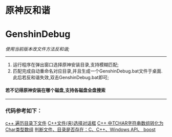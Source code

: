 # 原神反和谐
# GenshinDebug
*使用当前版本改文件方法反和谐;*

------------

1. 运行程序在弹出窗口选择原神安装目录,支持模糊匹配;
2. 匹配完成自动重命名对应目录,并且生成一个GenshinDebug.bat文件于桌面.此后若反和谐失效,双击GenshinDebug.bat即可;

#### 若不记得原神安装在哪个磁盘,支持各磁盘全盘搜索

------------

### 代码参考如下：
[c++ 遍历目录下文件](https://blog.csdn.net/abcjennifer/article/details/18147551 "c++ 遍历目录下文件")
[C++文件(夹)选择对话框](https://blog.csdn.net/xdrt81y/article/details/14225113 "C++文件(夹)选择对话框")
[C++ 中TCHAR字符串数组转化为Char类型数组](https://www.cnblogs.com/kire/p/4428821.html "C++ 中TCHAR字符串数组转化为Char类型数组")
[判断文件、目录是否存在：C、C++、Windows API、 boost](https://blog.csdn.net/guowenyan001/article/details/17259173 "判断文件、目录是否存在：C、C++、Windows API、 boost")
